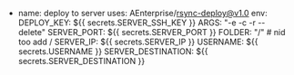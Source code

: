 - name: deploy to server
        uses: AEnterprise/rsync-deploy@v1.0
        env:
          DEPLOY_KEY: ${{ secrets.SERVER_SSH_KEY }}
          ARGS: "-e -c -r --delete"
          SERVER_PORT: ${{ secrets.SERVER_PORT }}
          FOLDER: "/" # nid too add / 
          SERVER_IP: ${{ secrets.SERVER_IP }}
          USERNAME: ${{ secrets.USERNAME }}
          SERVER_DESTINATION: ${{ secrets.SERVER_DESTINATION }}
